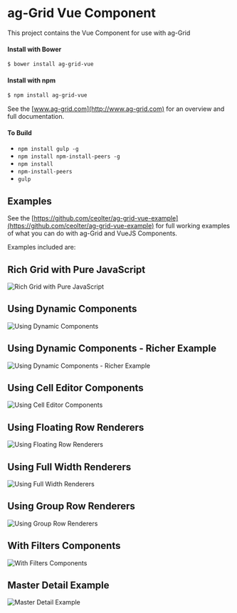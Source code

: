 ag-Grid Vue Component
==============

This project contains the Vue Component for use with ag-Grid

#### Install with Bower
```sh
$ bower install ag-grid-vue
```

#### Install with npm
```sh
$ npm install ag-grid-vue
```

See the [www.ag-grid.com](http://www.ag-grid.com) for an overview and full documentation.

#### To Build
- `npm install gulp -g`
- `npm install npm-install-peers -g`
- `npm install`
- `npm-install-peers`
- `gulp`

## Examples

See the [https://github.com/ceolter/ag-grid-vue-example](https://github.com/ceolter/ag-grid-vue-example) for full 
working examples of what you can do with ag-Grid and VueJS Components.

Examples included are:

## Rich Grid with Pure JavaScript
![Rich Grid with Pure JavaScript](https://github.com/ceolter/ag-grid-vue-example/blob/master/docs/images/rich-grid.png?raw=true "Rich Grid with Pure JavaScript")
## Using Dynamic Components
![Using Dynamic Components](https://github.com/ceolter/ag-grid-vue-example/blob/master/docs/images/dynamic.png?raw=true "Using Dynamic Components")
## Using Dynamic Components - Richer Example
![Using Dynamic Components - Richer Example](https://github.com/ceolter/ag-grid-vue-example/blob/master/docs/images/rich-dynamic.png?raw=true "Using Dynamic Components - Richer Example")
## Using Cell Editor Components
![Using Cell Editor Components](https://github.com/ceolter/ag-grid-vue-example/blob/master/docs/images/editor.png?raw=true "Using Cell Editor Components")
## Using Floating Row Renderers
![Using Floating Row Renderers](https://github.com/ceolter/ag-grid-vue-example/blob/master/docs/images/floating-row.png?raw=true "Using Floating Row Renderers")
## Using Full Width Renderers
![Using Full Width Renderers](https://github.com/ceolter/ag-grid-vue-example/blob/master/docs/images/full-width.png?raw=true "Using Full Width Renderers")
## Using Group Row Renderers
![Using Group Row Renderers](https://github.com/ceolter/ag-grid-vue-example/blob/master/docs/images/grouped-row.png?raw=true "Using Group Row Renderers")
## With Filters Components
![With Filters Components](https://github.com/ceolter/ag-grid-vue-example/blob/master/docs/images/filter.png?raw=true "With Filters Components")
## Master Detail Example
![Master Detail Example](https://github.com/ceolter/ag-grid-vue-example/blob/master/docs/images/master-detail.png?raw=true "Master Detail Example")

